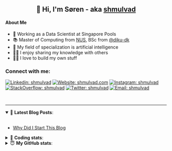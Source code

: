 <h2 align="center">
	👋 Hi, I'm Søren - aka <a href="https://shmulvad.com">shmulvad</a>
</h2>

#### About Me
- 🤖 Working as a Data Scientist at Singapore Pools
- 📚 Master of Computing from [NUS], BSc from [@diku-dk]
- 🧠 My field of specialization is artificial intelligence
- 👨‍🏫 I enjoy sharing my knowledge with others
- 👨‍💻 I love to build my own stuff

### Connect with me:

[![Linkedin: shmulvad](https://img.shields.io/badge/shmulvad-blue?style=flat&logo=Linkedin&logoColor=white)][linkedin]
[![Website: shmulvad.com](https://img.shields.io/badge/shmulvad.com-47CCCC?&style=flat&logo=Google-Chrome&logoColor=white)][website]
[![Instagram: shmulvad](https://img.shields.io/badge/-@shmulvad-purple?style=flat&logo=Instagram&logoColor=white)][instagram]
[![StackOverflow: shmulvad](https://img.shields.io/badge/shmulvad-FE7A16?style=flat&logo=stack-overflow&logoColor=white)][stackOverflow]
[![Twitter: shmulvad](https://img.shields.io/badge/@shmulvad-1ca0f1?style=flat&logo=twitter&logoColor=white)][twitter]
[![Email: shmulvad](https://img.shields.io/badge/shmulvad-D14836?style=flat&logo=gmail&logoColor=white)][mail]

<br />

---

<details open>
 <summary>📕 <b>Latest Blog Posts</b>: </summary>

<br>

<!-- BLOG-POST-LIST:START -->
- [Why Did I Start This Blog](https://shmulvad.com/blog/why-did-start-this-blog)
<!-- BLOG-POST-LIST:END -->

</details>

<!-- --- -->

<details>
 <summary>🤖 <b>Coding stats</b>: </summary>

<br>

NOTE: Doesn't track coding at work or work done in environments such as Jupyter Notebooks.

<!--START_SECTION:waka-->
![Code Time](http://img.shields.io/badge/Code%20Time-2%2C436%20hrs%2035%20mins-blue)

**I'm a Night 🦉** 

```text
🌞 Morning                429 commits         ██░░░░░░░░░░░░░░░░░░░░░░░   09.13 % 
🌆 Daytime                1237 commits        ███████░░░░░░░░░░░░░░░░░░   26.34 % 
🌃 Evening                1934 commits        ██████████░░░░░░░░░░░░░░░   41.18 % 
🌙 Night                  1097 commits        ██████░░░░░░░░░░░░░░░░░░░   23.36 % 
```


📊 **This Week I Spent My Time On** 

```text
💬 Programming Languages: 
Python                   10 hrs 10 mins      ████████████████░░░░░░░░░   64.85 % 
Other                    3 hrs 19 mins       █████░░░░░░░░░░░░░░░░░░░░   21.20 % 
HTML                     46 mins             █░░░░░░░░░░░░░░░░░░░░░░░░   04.95 % 
Markdown                 35 mins             █░░░░░░░░░░░░░░░░░░░░░░░░   03.81 % 
CSS                      11 mins             ░░░░░░░░░░░░░░░░░░░░░░░░░   01.27 % 

🔥 Editors: 
VS Code                  12 hrs 16 mins      ████████████████████░░░░░   78.23 % 
Zsh                      3 hrs 17 mins       █████░░░░░░░░░░░░░░░░░░░░   20.95 % 
Sublime Text             7 mins              ░░░░░░░░░░░░░░░░░░░░░░░░░   00.82 % 

🐱‍💻 Projects: 
overvaagning-admin       12 hrs 25 mins      ████████████████████░░░░░   79.14 % 
km24-core                3 hrs               █████░░░░░░░░░░░░░░░░░░░░   19.16 % 
hit-locator              8 mins              ░░░░░░░░░░░░░░░░░░░░░░░░░   00.88 % 
Unknown Project          7 mins              ░░░░░░░░░░░░░░░░░░░░░░░░░   00.82 % 
```


 Last Updated on 01/04/2024 18:39:57 UTC
<!--END_SECTION:waka-->

</details>

<!-- --- -->

<details>
 <summary>😇 <b>My GitHub stats</b>: </summary>

<br>

<img align="left" alt="shmulvad's Github Stats" src="https://github-readme-stats.vercel.app/api?username=shmulvad&show_icons=true&hide_border=true" />

</details>



[website]: https://shmulvad.com
[twitter]: https://twitter.com/shmulvad
[linkedin]: https://linkedin.com/in/shmulvad
[instagram]: https://instagram.com/shmulvad
[stackOverflow]: https://stackoverflow.com/users/9248793/shmulvad
[mail]: mailto:shmulvad@gmail.com
[@diku-dk]: https://github.com/diku-dk
[github]: https://github.com/shmulvad
[NUS]: https://www.nus.edu.sg